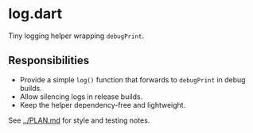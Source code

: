 # log.dart

Tiny logging helper wrapping `debugPrint`.

## Responsibilities

- Provide a simple `log()` function that forwards to `debugPrint` in debug builds.
- Allow silencing logs in release builds.
- Keep the helper dependency-free and lightweight.

See [../PLAN.md](../PLAN.md) for style and testing notes.
